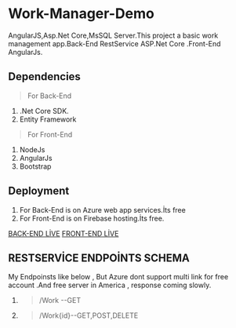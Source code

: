 # Work-Manager-Demo
AngularJS,Asp.Net Core,MsSQL Server.This project a basic work management app.Back-End RestService ASP.Net Core .Front-End AngularJs.

## Dependencies
> For Back-End
1. .Net Core SDK.
2. Entity Framework

> For Front-End
1. NodeJs
2. AngularJs
3. Bootstrap

## Deployment 

1. For Back-End is on Azure web app services.İts free
2. For Front-End is on Firebase hosting.İts free.

[BACK-END LİVE](https://workmanagerdemorest.azurewebsites.net/work)
[FRONT-END LİVE](https://myworkmanagerdemo.web.app/)

## RESTSERVİCE ENDPOİNTS SCHEMA
My Endpoinsts like below , But Azure dont support multi link for free account .And free server in America , response coming slowly.
 1. > /Work --GET
 2. > /Work{id}--GET,POST,DELETE



